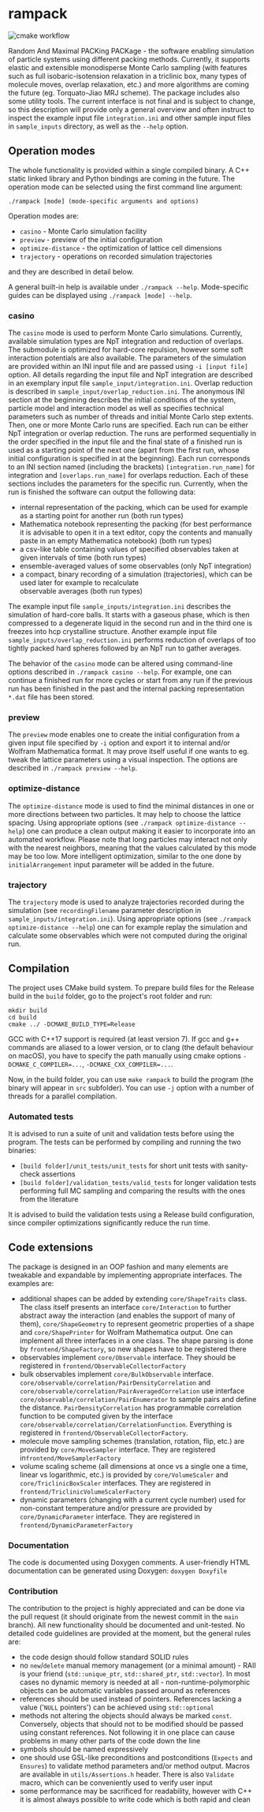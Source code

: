 # rampack

![cmake workflow](https://github.com/PKua007/rampack/actions/workflows/cmake.yml/badge.svg)

Random And Maximal PACKing PACKage - the software enabling simulation of particle systems using different packing
methods. Currently, it supports elastic and extensible monodisperse Monte Carlo sampling (with features such as full
isobaric-isotension relaxation in a triclinic box, many types of molecule moves, overlap relaxation, etc.) and more
algorithms are coming the future (eg. Torquato-Jiao MRJ scheme). The package includes also some utility tools. The
current interface is not final and is subject to change, so this description will provide only a general overview and
often instruct to inspect the example input file `integration.ini` and other sample input files in `sample_inputs`
directory, as well as the `--help` option.

## Operation modes

The whole functionality is provided within a single compiled binary. A C++ static linked library and Python bindings are
coming in the future. The operation mode can be selected using the first command line argument:

```shell
./rampack [mode] (mode-specific arguments and options)
```

Operation modes are:
* `casino` - Monte Carlo simulation facility
* `preview` - preview of the initial configuration
* `optimize-distance` - the optimization of lattice cell dimensions
* `trajectory` - operations on recorded simulation trajectories

and they are described in detail below.

A general built-in help is available under `./rampack --help`. Mode-specific guides can be displayed using
`./rampack [mode] --help`.

### casino

The `casino` mode is used to perform Monte Carlo simulations. Currently, available simulation types are NpT integration
and reduction of overlaps. The submodule is optimized for hard-core repulsion, however some soft interaction potentials
are also available. The parameters of the simulation are provided within an INI input file and are passed using
`-i [input file]` option. All details regarding the input file and NpT integration are described in an exemplary input 
file `sample_input/integration.ini`. Overlap reduction is described in `sample_input/overlap_reduction.ini`. The
anonymous INI section at the beginning describes the initial conditions of the system, particle model and interaction
model as well as specifies technical parameters such as number of threads and initial Monte Carlo step extents. Then,
one or more Monte Carlo runs are specified. Each run can be either NpT integration or overlap reduction. The runs are performed
sequentially in the order specified in the input file and the final state of a finished run is used as a starting point
of the next one (apart from the first run, whose initial configuration is specified in at the beginning). Each run
corresponds to an INI section named (including the brackets) `[integration.run_name]` for integration and
`[overlaps.run_name]` for overlaps reduction. Each of these sections includes the parameters for the specific run.
Currently, when the run is finished the software can output the following data:

* internal representation of the packing, which can be used for example as a starting point for another run (both run
  types)
* Mathematica notebook representing the packing (for best performance it is advisable to open it in a text editor, copy
  the contents and manually paste in an empty Mathematica notebook) (both run types)
* a csv-like table containing values of specified observables taken at given intervals of time (both run types)
* ensemble-averaged values of some observables (only NpT integration)
* a compact, binary recording of a simulation (trajectories), which can be used later for example to recalculate  
  observable averages (both run types)

The example input file `sample_inputs/integration.ini` describes the simulation of hard-core balls. It starts with a
gaseous phase, which is then compressed to a degenerate liquid in the second run and in the third one is freezes into
hcp crystalline structure. Another example input file `sample_inputs/overlap_reduction.ini` performs  reduction of
overlaps of too tightly packed hard spheres followed by an NpT run to gather averages.

The behavior of the `casino` mode can be altered using command-line options described in `./rampack casino --help`. For
example, one can continue a finished run for more cycles or start from any run if the previous run has been finished
in the past and the internal packing representation `*.dat` file has been stored.

### preview

The `preview` mode enables one to create the initial configuration from a given input file specified by `-i` option
and export it to internal and/or Wolfram Mathematica format. It may prove itself useful if one wants to eg. tweak the
lattice parameters using a visual inspection. The options are described in `./rampack preview --help`.

### optimize-distance

The `optimize-distance` mode is used to find the minimal distances in one or more directions between two particles. It
may help to choose the lattice spacing. Using appropriate options (see `./rampack optimize-distance --help`) one can
produce a clean output making it easier to incorporate into an automated workflow. Please note that long particles may
interact not only with the nearest neighbors, meaning that the values calculated by this mode may be too low. More
intelligent optimization, similar to the one done by `initialArrangement` input parameter will be added in the future.

### trajectory

The `trajectory` mode is used to analyze trajectories recorded during the simulation (see `recordingFilename` parameter
description in `sample_inputs/integration.ini`). Using appropriate options (see `./rampack optimize-distance --help`)
one can for example replay the simulation and calculate some observables which were not computed during the original
run.

## Compilation

The project uses CMake build system. To prepare build files for the Release build in the `build` folder, go to the
project's root folder and run:

```shell
mkdir build
cd build
cmake ../ -DCMAKE_BUILD_TYPE=Release
```

GCC with C++17 support is required (at least version 7). If gcc and g++ commands are aliased to a lower version, or to
clang (the default behaviour on macOS), you have to specify the path manually using cmake options
`-DCMAKE_C_COMPILER=...`, `-DCMAKE_CXX_COMPILER=...`.

Now, in the build folder, you can use `make rampack` to build the program (the binary will appear in `src` subfolder).
You can use `-j` option with a number of threads for a parallel compilation. 

### Automated tests

It is advised to run a suite of unit and validation tests before using the program. The tests can be performed by
compiling and running the two binaries:

* `[build folder]/unit_tests/unit_tests` for short unit tests with sanity-check assertions
* `[build folder]/validation_tests/valid_tests` for longer validation tests performing full MC sampling and comparing
  the results with the ones from the literature

It is advised to build the validation tests using a Release build configuration, since compiler optimizations
significantly reduce the run time.

## Code extensions

The package is designed in an OOP fashion and many elements are tweakable and expandable by implementing appropriate
interfaces. The examples are:

* additional shapes can be added by extending `core/ShapeTraits` class. The class itself presents an interface
  `core/Interaction` to further abstract away the interaction (and enables the support of many of them), 
  `core/ShapeGeometry` to represent geometric properties of a shape and `core/ShapePrinter` for Wolfram Mathematica
  output. One can implement all three interfaces in a one class. The shape parsing is done by `frontend/ShapeFactory`,
  so new shapes have to be registered there
* observables implement `core/Observable` interface. They should be registered in `frontend/ObservableCollectorFactory`
* bulk observables implement `core/BulkObservable` interface. `core/observable/correlation/PairDensityCorrelation` and 
  `core/observable/correlation/PairAveragedCorrelation` use interface `core/observable/correlation/PairEnumerator`
  to sample pairs and define the distance. `PairDensityCorrelation` has programmable correlation function to be computed
  given by the interface `core/observable/correlation/CorrelationFunction`. Everything is registered in
  `frontend/ObservableCollectorFactory`.
* molecule move sampling schemes (translation, rotation, flip, etc.) are provided by `core/MoveSampler` interface. They
  are registered in`frontend/MoveSamplerFactory`
* volume scaling scheme (all dimensions at once vs a single one a time, linear vs logarithmic, etc.) is provided by
  `core/VolumeScaler` and `core/TriclinicBoxScaler` interfaces. They are registered in
  `frontend/TriclinicVolumeScalerFactory`
* dynamic parameters (changing with a current cycle number) used for non-constant temperature and/or pressure are
  provided by `core/DynamicParameter` interface. They are registered in `frontend/DynamicParameterFactory`

### Documentation

The code is documented using Doxygen comments. A user-friendly HTML documentation can be generated using Doxygen:
`doxygen Doxyfile`

### Contribution

The contribution to the project is highly appreciated and can be done via the pull request (it should originate from the
newest commit in the `main` branch). All new functionality should be documented and unit-tested. No detailed code
guidelines are provided at the moment, but the general rules are:

* the code design should follow standard SOLID rules
* no `new`/`delete` manual memory management (or a minimal amount) - RAII is your friend (`std::unique_ptr`,
  `std::shared_ptr`, `std::vector`). In most cases no dynamic memory is needed at all - non-runtime-polymorphic objects
  can be automatic variables passed around as references
* references should be used instead of pointers. References lacking a value ('`NULL` pointers') can be achieved using
  `std::optional`
* methods not altering the objects should always be marked `const`. Conversely, objects that should not to be modified
  should be passed using constant references. Not following it in one place can cause problems in many other parts of
  the code down the line
* symbols should be named expressively
* one should use GSL-like preconditions and postconditions (`Expects` and `Ensures`) to validate method parameters
  and/or method output. Macros are available in `utils/Assertions.h` header. There is also `Validate` macro, which can
  be conveniently used to verify user input
* some performance may be sacrificed for readability, however with C++ it is almost always possible to write code which
  is both rapid and clean